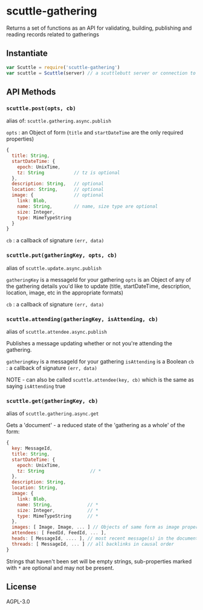 # scuttle-gathering

Returns a set of functions as an API for validating, building, publishing and reading records related to gatherings

## Instantiate

```js
var Scuttle = require('scuttle-gathering')
var scuttle = Scuttle(server) // a scuttlebutt server or connection to one
```

## API Methods

### `scuttle.post(opts, cb)`

alias of:  `scuttle.gathering.async.publish`

`opts` : an Object of form (`title` and `startDateTime` are the only required properties)

```js
{
  title: String,
  startDateTime: {
    epoch: UnixTime,
    tz: String           // tz is optional
  },
  description: String,   // optional
  location: String,      // optional
  image: {               // optional
    link: Blob,
    name: String,        // name, size type are optional
    size: Integer,
    type: MimeTypeString
  }
}
```

`cb` : a callback of signature `(err, data)`


### `scuttle.put(gatheringKey, opts, cb)`

alias of `scuttle.update.async.publish`

`gatheringKey` is a messageId for your gathering
`opts` is an Object of any of the gathering details you'd like to update (title, startDateTime, description, location, image, etc in the appropriate formats)

`cb` : a callback of signature `(err, data)`


### `scuttle.attending(gatheringKey, isAttending, cb)`

alias of `scuttle.attendee.async.publish`

Publishes a message updating whether or not you're attending the gathering.

`gatheringKey` is a messageId for your gathering
`isAttending` is a Boolean
`cb` : a callback of signature `(err, data)`

NOTE - can also be called `scuttle.attendee(key, cb)` which is the same as saying `isAttending` true

### `scuttle.get(gatheringKey, cb)`

alias of `scuttle.gathering.async.get`

Gets a 'document' - a reduced state of the 'gathering as a whole' of the form:

```js
{
  key: MessageId,
  title: String,
  startDateTime: {
    epoch: UnixTime,
    tz: String                 // *
  },
  description: String,
  location: String,
  image: {
    link: Blob,
    name: String,             // *
    size: Integer,            // *
    type: MimeTypeString      // *
  },
  images: [ Image, Image, ... ] // Objects of same form as image property
  attendees: [ FeedId, FeedId, ... ],
  heads: [ MessageId, .... ], // most recent message(s) in the document/ thread
  threads: [ MessageId, ... ] // all backlinks in causal order
}
```

Strings that haven't been set will be empty strings, sub-properties marked with `*` are optional and may not be present.

## License

AGPL-3.0

